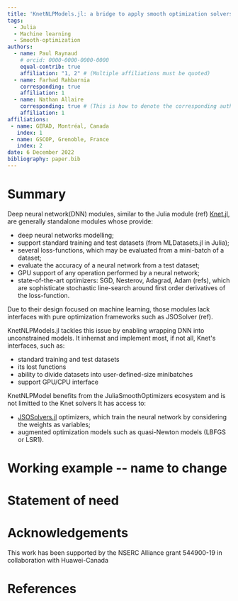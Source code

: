 ```yaml
---
title: 'KnetNLPModels.jl: a bridge to apply smooth optimization solvers to neural networks training'
tags:
  - Julia
  - Machine learning
  - Smooth-optimization
authors:
  - name: Paul Raynaud
    # orcid: 0000-0000-0000-0000
    equal-contrib: true
    affiliation: "1, 2" # (Multiple affiliations must be quoted)
  - name: Farhad Rahbarnia
    corresponding: true
    affiliation: 1
  - name: Nathan Allaire
    corresponding: true # (This is how to denote the corresponding author)
    affiliation: 1
affiliations:
 - name: GERAD, Montréal, Canada
   index: 1
 - name: GSCOP, Grenoble, France
   index: 2
date: 6 December 2022
bibliography: paper.bib
---
```


# Summary

Deep neural network(DNN) modules, similar to the Julia module (ref) [Knet.jl](https://github.com/denizyuret/Knet.jl), are generally standalone modules whose provide:
- deep neural networks modelling;
- support standard training and test datasets (from MLDatasets.jl in Julia);
- several loss-functions, which may be evaluated from a mini-batch of a dataset;
- evaluate the accuracy of a neural network from a test dataset;
- GPU support of any operation performed by a neural network;
- state-of-the-art optimizers: SGD, Nesterov, Adagrad, Adam (refs), which are sophisticate stochastic line-search around first order derivatives of the loss-function.


Due to their design focused on machine learning, those modules lack interfaces with pure optimization frameworks such as JSOSolver (ref).

KnetNLPModels.jl tackles this issue by enabling wrapping DNN into unconstrained models. It inhernat and implement most, if not all, Knet's interfaces, such as:
- standard training and test datasets
- its lost functions
- ability to divide datasets into user-defined-size minibatches
- support GPU/CPU interface

<!-- KnetNLPModels.jl tackles this issue by implementing a KnetNLPModel, an unconstrained smooth optimization model. -->

<!-- KnetNLPModel gather a neural network modelled with Knet, a loss function, a dataset and implement interface's methods related to unconstrained models with Knet's functionnalities. -->
KnetNLPModel benefits from the JuliaSmoothOptimizers ecosystem and is not limitted to the Knet solvers
It has access to:
- [JSOSolvers.jl](https://github.com/JuliaSmoothOptimizers/JSOSolvers.jl) optimizers, which train the neural network by considering the weights as variables;
- augmented optimization models such as quasi-Newton models (LBFGS or LSR1).


# Working example -- name to change 

# Statement of need


# Acknowledgements

This work has been supported by the NSERC Alliance grant 544900-19 in collaboration with Huawei-Canada



# References